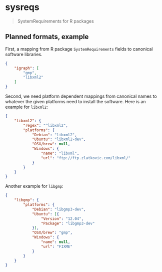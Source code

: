 
# sysreqs

> SystemRequirements for R packages

## Planned formats, example

First, a mapping from R package `SystemRequirements` fields
to canonical software libraries.

```json
{
    "igraph": [
		"gmp",
		"libxml2"
	]
}		
```

Second, we need platform dependent mappings from canonical names
to whatever the given platforms need to install the software.
Here is an example for `libxml2`:


```json
{
    "libxml2": {
        "regex": "^libxml2",
        "platforms": {
            "Debian": "libxml2",
            "Ubuntu": "libxml2-dev",
            "OSX/brew": null,
            "Windows": {
                "name": "libxml",
	            "url": "ftp://ftp.zlatkovic.com/libxml/"
    		}
		}
	}
}
```

Another example for `libgmp`:

```json
{
    "libgmp": {
        "platforms": {
            "Debian": "libgmp3-dev",
            "Ubuntu": [{
    	        "Version": "12.04",
				"Package": "libgmp3-dev"
			}],
    		"OSX/brew": "gmp",
			"Windows": {
				"name": null,
				"url": "FIXME"
			}
		}
	}
}
```
